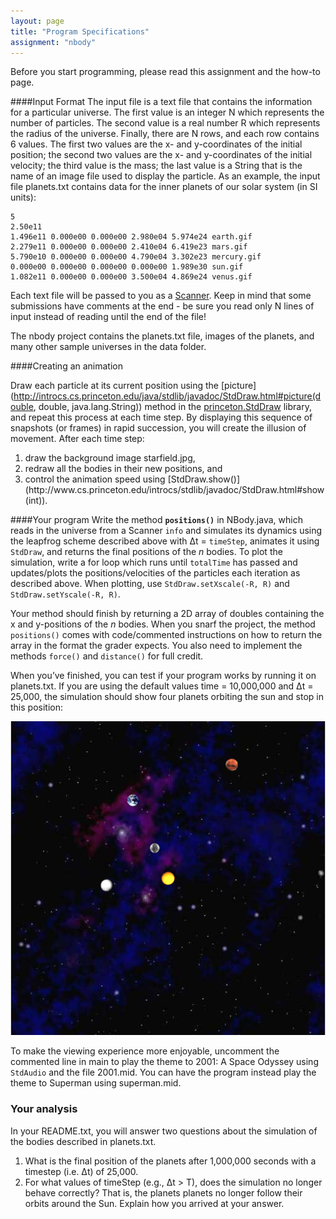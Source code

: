 ```yaml
---
layout: page
title: "Program Specifications"
assignment: "nbody"
---
```


Before you start programming, please read this assignment and the how-to page.

####Input Format
The input file is a text file that contains the information for a particular universe. The first value is an integer N which represents the number of particles. The second value is a real number R which represents the radius of the universe. Finally, there are N rows, and each row contains 6 values. The first two values are the x- and y-coordinates of the initial position; the second two values are the x- and y-coordinates of the initial velocity; the third value is the mass; the last value is a String that is the name of an image file used to display the particle. As an example, the input file planets.txt contains data for the inner planets of our solar system (in SI units):

```
5
2.50e11
1.496e11 0.000e00 0.000e00 2.980e04 5.974e24 earth.gif
2.279e11 0.000e00 0.000e00 2.410e04 6.419e23 mars.gif
5.790e10 0.000e00 0.000e00 4.790e04 3.302e23 mercury.gif
0.000e00 0.000e00 0.000e00 0.000e00 1.989e30 sun.gif
1.082e11 0.000e00 0.000e00 3.500e04 4.869e24 venus.gif
```

Each text file will be passed to you as a [Scanner](http://docs.oracle.com/javase/8/docs/api/java/util/Scanner.html). Keep in mind that some submissions have comments at the end - be sure you read only N lines of input instead of reading until the end of the file!

The nbody project contains the planets.txt file, images of the planets, and many other sample universes in the data folder.

####Creating an animation

Draw each particle at its current position using the [picture](http://introcs.cs.princeton.edu/java/stdlib/javadoc/StdDraw.html#picture(double, double, java.lang.String)) method in the [princeton.StdDraw](http://www.cs.princeton.edu/introcs/stdlib/javadoc/StdDraw.html) library, and repeat this process at each time step. By displaying this sequence of snapshots (or frames) in rapid succession, you will create the illusion of movement. After each time step:
<ol>
<li>draw the background image starfield.jpg, </li>
<li>redraw all the bodies in their new positions, and </li>
<li>control the animation speed using [StdDraw.show()](http://www.cs.princeton.edu/introcs/stdlib/javadoc/StdDraw.html#show(int)). </li>
</ol>

####Your program
Write the method **`positions()`** in NBody.java, which reads in the universe from a Scanner <code>info</code> and simulates its dynamics using the leapfrog scheme described above with Δt = `timeStep`,  animates it using <code>StdDraw</code>, and returns the final positions of the *n* bodies. To plot the simulation, write a for loop which runs until <code>totalTime</code> has passed and updates/plots the positions/velocities of the particles each iteration as described above. When plotting, use `StdDraw.setXscale(-R, R)` and `StdDraw.setYscale(-R, R)`. 

Your method should finish by returning a 2D array of doubles containing the x and y-positions of the *n* bodies. When you snarf the project, the method <code>positions()</code> comes with code/commented instructions on how to return the array in the format the grader expects. You also need to implement the methods <code>force()</code> and <code>distance()</code> for full credit.

When you’ve finished, you can test if your program works by running it on planets.txt. If you are using the default values time = 10,000,000 and Δt = 25,000, the simulation should show four planets orbiting the sun and stop in this position:

<img src = "img/planets_example.png" alt = "result">

To make the viewing experience more enjoyable, uncomment the commented line in main to play the theme to 2001: A Space Odyssey using <code>StdAudio</code> and the file 2001.mid. You can have the program instead play the theme to Superman using superman.mid. 


### Your analysis

In your README.txt, you will answer two questions about the simulation of the bodies described in planets.txt.

1. What is the final position of the planets after 1,000,000 seconds with a timestep (i.e. Δt) of 25,000.  
2. For what values of timeStep (e.g., Δt > T), does the simulation no longer behave correctly? That is, the planets planets no longer follow their orbits around the Sun. Explain how you arrived at your answer.
